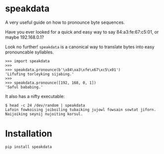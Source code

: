 # speakdata
A very useful guide on how to pronounce byte sequences.

Have you ever looked for a quick and easy way to say 84:a3:fe:67:c5:01, or maybe 192.168.0.1?

Look no further! `speakdata` is a canonical way to translate bytes into easy pronouncable syllables.

```pycon
>>> import speakdata
>>>
>>> speakdata.pronounce(b'\x84\xa3\xfe\x67\xc5\x01')
'Lifufing torleyking sijabing.'
>>>
>>> speakdata.pronounce([192, 168, 0, 1])
'Saful bababing.'
```

It also has a nifty executable:

```shell
$ head -c 24 /dev/random | speakdata
Lafoin fowkoising joiboiling tubaiking jujowl fowsain sowtat jiforn. Naijoiking seynij nujoiting korsul.
```

# Installation

```shell
pip install speakdata
```
